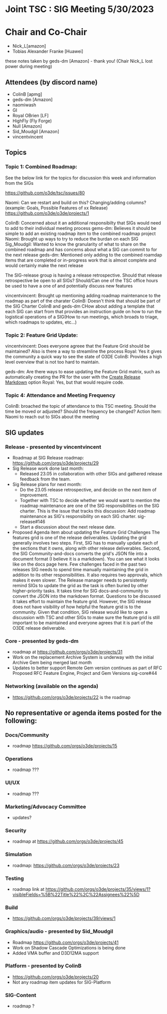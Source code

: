 # Joint TSC : SIG Meeting 5/30/2023

# Chair and Co-Chair
* Nick_L[amazon] 
* Tobias Alexander Franke [Huawei]

these notes taken by geds-dm [Amazon] - thank you! (Chair Nick_L lost power during meeting)

## Attendees (by discord name)
* ColinB [apmg]
* geds-dm [Amazon] 
* naomiwash
* GI
* Royal OBrien [LF]
* HighFly (Fly Forge)
* Null [Amazon]
* Sid_Moudgil [Amazon]
* vincentvincent

## Topics

### Topic 1: Combined Roadmap:

See the below link for the topics for discussion this week and information from the SIGs

https://github.com/o3de/tsc/issues/80

Naomi: Can we restart and build on this?
    Changing/adding columns? (example: Goals, Possible Features of xx Release)
    https://github.com/o3de/o3de/projects/1


ColinB: Concerned about it an additional responsibilty that SIGs would need to add to their individual meeting process
gems-dm: Believes it should be simple to add an existing roadmap item to the combined roadmap project
Naomi: Brought up ways to try to reduce the burdan on each SIG
Sig_Moudgil: Wanted to know the granularity of what to share on the combined roadmap and has concerns about what a SIG can commit to for the next release
geds-dm: Mentioned only adding to the combined roamdap items that are completed or in-progress work that is almost complete and would certainly make the next release


The SIG-release group is having a release retrospective.
Should that release retrospective be open to all SIGs?
Should/Can one of the TSC office hours be used to have a one of and potentially discuss new features

vincentvincent: Brought up mentioning adding roadmap maintenance to the roadmap as part of the charater
ColinB: Doesn't think that should be part of the SIG Charter
ColinB and geds-dm CHow about adding a template that each SIG can start from that provides an instruction
guide on how to run the logistical operations of a SIG(How to run meetings, which broads to triage, which roadmaps to updates, etc...)

### Topic 2: Feature Grid Update:

vincentvincent: Does everyone agreee that the Feature Grid should be maintained? Also is there a way to streamline the process
Royal: Yes it gives the community a quick way to see the state of O3DE
ColinB: Provides a high level overview that is not too hard to maintain.

geds-dm: Are there ways to ease updating the Feature Grid matrix, such as automatically creating the PR for the user with the [Create Release Markdown](https://o3de.github.io/community/features/form.html) option
Royal: Yes, but that would require code.


### Topic 4: Attendance and Meeting Frequency

ColinB: broached the topic of attendance to this TSC meeting.
Should the time be moved or adjusted?
Should the frequency be changed?
Action Item: Naomi to reach out to SIGs about the meeting

## SIG updates

### Release - presented by vincentvincent
 - Roadmap at SIG Release roadmap: https://github.com/orgs/o3de/projects/29
 - Sig Release work done last month:
   - Released 23.05 in collaboration with other SIGs and gathered release feedback from the team.
 - Sig Release plans for next month:
   - Do the 23.05 release retrospective, and decide on the next item of improvement.
   - Together with TSC to decide whether we would want to mention the roadmap maintenance are one of the SIG responsibilities on the SIG charter. This is the issue that tracks this discussion: Add roadmap maintenance as SIG's responsibility on each SIG charter. sig-release#146
   - Start a discussion about the next release date.
  - Proposed Agenda item about updating the Feature Grid
    Challenges
        The features grid is one of the release deliverables. Updating the grid generally involves two steps. First, SIG has to manually update each of the sections that it owns, along with other release deliverables. Second, the SIG Community-and-docs converts the grid's JSON file into a document format (I believe it is a markdown). You can see what it looks like on the docs page here.
        Few challenges faced in the past two releases
            SIG needs to spend time manually maintaining the grid in addition to its other responsibilities. It also requires two approvals, which makes it even slower.
            The Release manager needs to persistently remind SIGs to update the grid as the task is often buried by other higher-priority tasks.
            It takes time for SIG docs-and-community to convert the JSON into the markdown format.
        Questions to be discussed
            It takes effort to maintain the feature grid. However, the SIG release does not have visibility of how helpful the feature grid is to the community. Given that condition, SIG release would like to open a discussion with TSC and other SIGs to make sure the feature grid is still important to be maintained and everyone agrees that it is part of the O3DE release deliverable.


### Core - presented by geds-dm
 - roadmap at https://github.com/orgs/o3de/projects/31
 - Work on the replacement Archive System is underway with the initial Archive Gem being merged last month
 - Updates to better support Remote Gem version continues as part of RFC Proposed RFC Feature Engine, Project and Gem Versions sig-core#44

### Networking (available on the agenda)
 - https://github.com/orgs/o3de/projects/22 is the roadmap

## No representative or agenda items posted for the following:

### Docs/Community
 - roadmap https://github.com/orgs/o3de/projects/15

### Operations
 - roadmap ???

### UI/UX
 - roadmap ???

### Marketing/Advocacy Committee
 - updates?

### Security
 - roadmap at https://github.com/orgs/o3de/projects/45

### Simulation 
- roadmap: https://github.com/orgs/o3de/projects/23

### Testing
 - roadmap link at https://github.com/orgs/o3de/projects/35/views/1?visibleFields=%5B%22Title%22%2C%22Assignees%22%5D

### Build 
- https://github.com/orgs/o3de/projects/39/views/1 

### Graphics/audio - presented by Sid_Moudgil
- Roadmap https://github.com/orgs/o3de/projects/41
- Work on Shadow Cascade Optimizations is being done
- Added VMA buffer and D3D12MA support

### Platform - presented by ColinB
 - https://github.com/orgs/o3de/projects/20
 - Not any roadmap item updates for SIG-Platform

### SIG-Content
 - roadmap ?
 